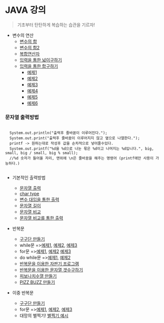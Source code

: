# JAVA 강의
>기초부터 탄탄하게
>복습하는 습관을 기르자!

* 변수의 연산
  - [변수의 합](0518/Add.java)
  - [변수의 합2](0518/Add2.java)
  - [복합연산자](0519/InDec.java)
  - [입력을 통한 넓이구하기](0518/CircleArea.java)
  - [입력을 통한 합구하기](0519/prc4.java)
    + [예제1](0518/Ex.java)
    + [예제2](0518/Ex1.java)
    + [예제3](0518/Ex2.java)
    + [예제4](0518/Ex3.java)
    + [예제5](0518/Ex5.java)
    + [예제6](0518/Ex6.java)


### 문자열 출력방법

  <pre><code>
  System.out.println("출력후 줄바꿈이 이루어진다.");
  System.out.print("출력후 줄바꿈이 이루어지지 않고 옆으로 나열한다.");
  printf -> 원하는대로 작성후 값을 순차적으로 넣어줄수있다.
  System.out.printf("%d을 %d으로 나눈 몫은 %d이고 나머지는 %d입니다.", big, small, big / small, big % small);
  //%d 숫자가 들어올 자리, 맨위에 \n은 줄바꿈을 해주는 명령어 (printf에만 사용이 가능하다.)
  </code></pre>

* 기본적인 출력방법
  - [문자열 출력](0518/Hello.java)
  - [char type](0519/CharType.java)
  - [변수 대입을 통한 출력](0520/TestString.java)
  - [문자열 길이](0520/TestString2.java)
  - [문자열 비교](0520/StringEquals.java)
  - [문자열 비교를 통한 출력](0520/Umbrella.java)

* 반복문
  - [구구단 만들기](0523/Gugudan2.java)
  - while문 =>[예제1](0523/Loop1.java), [예제2](0523/Loop2.java), [예제3](0523/Loop3.java)
  - for문 =>[예제1](0523/LoopFor1.java), [예제2](0523/LoopFor2.java) [예제3](0523/Sum.java)
  - do while문 =>[예제1](0524/DoWhile.java), [예제2](0524/LetterGame.java)
  - [반복문을 이용한 자판기 프로그램](0523/ex4.java)
  - [반복문을 이용한 문자열 갯수구하기](0523/ex6.java)
  - [피보나치수열 만들기](0524/prc1.java)
  - [PIZZ BUZZ 만들기](0524/prc3.java)

* 이중 반복문 
  - [구구단 만들기](0525/Gugudan.java)
  - for문 =>[예제1](0525/Loop2D.java), [예제2](0525/Loop2D2.java), [예제3](0525/Loop2D3.java)
  - 대망의 별찍기! [별찍기 예시](0525/prc1.java)



